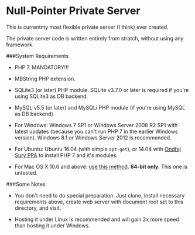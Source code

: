 Null-Pointer Private Server
==========================================

This is currentmy most flexible private server (I think) ever created.

The private server code is written entirely from stratch, without using any framework.

###System Requirements

* PHP 7. MANDATORY!!!

* MBString PHP extension.

* SQLite3 (or later) PHP module. SQLite v3.7.0 or later is required if you're using SQLite3 as DB backend.

* MySQL v5.5 (or later) and MySQLi PHP module (if you're using MySQL as DB backend)

* For Windows: Windows 7 SP1 or Windows Server 2008 R2 SP1 with latest updates (because you can't run PHP 7 in the earlier Windows version). Windows 8.1 or Windows Server 2012 is recommended.

* For Ubuntu: Ubuntu 16.04 (with simple `apt-get`), or 14.04 with [Ondřej Surý PPA](https://launchpad.net/~ondrej/+archive/ubuntu/php) to install PHP 7 and it's modules.

* For Mac OS X 10.6 and above: [use this method](http://php-osx.liip.ch/). **64-bit only**. This one is untested.

###Some Notes

* You don't need to do special preparation. Just clone, install necessary requirements above, create web server with document root set to this directory, and visit.

* Hosting it under Linux is recommended and will gain 2x more speed than hosting it under Windows.
